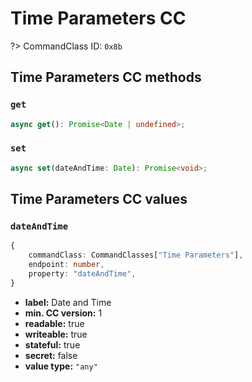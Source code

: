 # Time Parameters CC

?> CommandClass ID: `0x8b`

## Time Parameters CC methods

### `get`

```ts
async get(): Promise<Date | undefined>;
```

### `set`

```ts
async set(dateAndTime: Date): Promise<void>;
```

## Time Parameters CC values

### `dateAndTime`

```ts
{
	commandClass: CommandClasses["Time Parameters"],
	endpoint: number,
	property: "dateAndTime",
}
```

-   **label:** Date and Time
-   **min. CC version:** 1
-   **readable:** true
-   **writeable:** true
-   **stateful:** true
-   **secret:** false
-   **value type:** `"any"`
